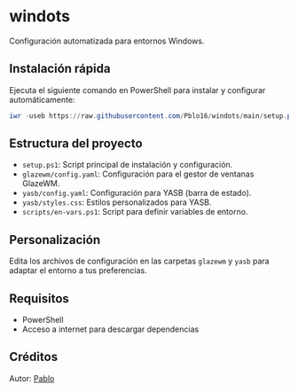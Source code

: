 # windots

Configuración automatizada para entornos Windows.

## Instalación rápida
Ejecuta el siguiente comando en PowerShell para instalar y configurar automáticamente:

```powershell
iwr -useb https://raw.githubusercontent.com/Pblo16/windots/main/setup.ps1 | iex
```

## Estructura del proyecto

- `setup.ps1`: Script principal de instalación y configuración.
- `glazewm/config.yaml`: Configuración para el gestor de ventanas GlazeWM.
- `yasb/config.yaml`: Configuración para YASB (barra de estado).
- `yasb/styles.css`: Estilos personalizados para YASB.
- `scripts/en-vars.ps1`: Script para definir variables de entorno.


## Personalización
Edita los archivos de configuración en las carpetas `glazewm` y `yasb` para adaptar el entorno a tus preferencias.

## Requisitos
- PowerShell
- Acceso a internet para descargar dependencias

## Créditos
Autor: [Pablo](https://github.com/Pblo16)
